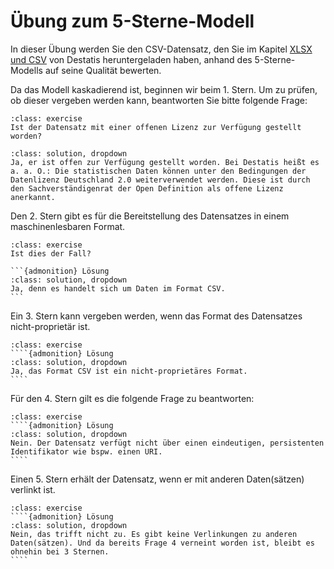 # Übung zum 5-Sterne-Modell

In dieser Übung werden Sie den CSV-Datensatz, den Sie im Kapitel [XLSX und CSV](Rohdaten) von Destatis heruntergeladen haben, anhand des 5-Sterne-Modells auf seine Qualität bewerten. 

Da das Modell kaskadierend ist, beginnen wir beim 1. Stern. Um zu prüfen, ob dieser vergeben werden kann, beantworten Sie bitte folgende Frage:

```{admonition} Übung
:class: exercise
Ist der Datensatz mit einer offenen Lizenz zur Verfügung gestellt worden?
```

```{admonition} Lösungen
:class: solution, dropdown
Ja, er ist offen zur Verfügung gestellt worden. Bei Destatis heißt es a. a. O.: Die statistischen Daten können unter den Bedingungen der Datenlizenz Deutschland 2.0 weiterverwendet werden. Diese ist durch den Sachverständigenrat der Open Definition als offene Lizenz anerkannt.
```

Den 2. Stern gibt es für die Bereitstellung des Datensatzes in einem maschinenlesbaren Format. 

````{admonition} Übung 
:class: exercise
Ist dies der Fall?

```{admonition} Lösung
:class: solution, dropdown
Ja, denn es handelt sich um Daten im Format CSV.
```
````

Ein 3. Stern kann vergeben werden, wenn das Format des Datensatzes nicht-proprietär ist. 

`````{admonition} Wie schätzen Sie das ein?
:class: exercise
````{admonition} Lösung
:class: solution, dropdown
Ja, das Format CSV ist ein nicht-proprietäres Format.
````
`````

Für den 4. Stern gilt es die folgende Frage zu beantworten: 

`````{admonition} Ist der Datensatz über einen URI eindeutig identifizierbar?
:class: exercise
````{admonition} Lösung
:class: solution, dropdown
Nein. Der Datensatz verfügt nicht über einen eindeutigen, persistenten Identifikator wie bspw. einen URI.
````
`````

Einen 5. Stern erhält der Datensatz, wenn er mit anderen Daten(sätzen) verlinkt ist. 

`````{admonition} Trifft das zu?
:class: exercise
````{admonition} Lösung
:class: solution, dropdown
Nein, das trifft nicht zu. Es gibt keine Verlinkungen zu anderen Daten(sätzen). Und da bereits Frage 4 verneint worden ist, bleibt es ohnehin bei 3 Sternen.
````
`````

